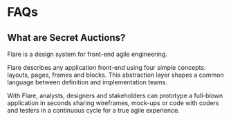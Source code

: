 

<columns number="2" number-s="1" weight-m="right" weight-l="right">

# FAQs

<block>

## What are Secret Auctions?

Flare is a design system for front-end agile engineering.

Flare describes any application front-end using four simple concepts: layouts, pages, frames and blocks. This abstraction layer shapes a common language between definition and implementation teams.

With Flare, analysts, designers and stakeholders can prototype a full-blown application in seconds sharing wireframes, mock-ups or code with coders and testers in a continuous cycle for a true agile experience.

</block>

</columns>
